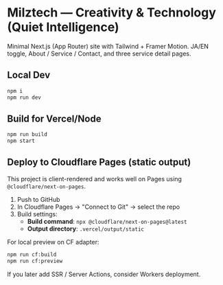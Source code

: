 # Milztech — Creativity & Technology (Quiet Intelligence)

Minimal Next.js (App Router) site with Tailwind + Framer Motion.
JA/EN toggle, About / Service / Contact, and three service detail pages.

## Local Dev
```bash
npm i
npm run dev
```

## Build for Vercel/Node
```bash
npm run build
npm start
```

## Deploy to Cloudflare Pages (static output)
This project is client-rendered and works well on Pages using `@cloudflare/next-on-pages`.

1. Push to GitHub
2. In Cloudflare Pages → "Connect to Git" → select the repo
3. Build settings:
   - **Build command**: `npx @cloudflare/next-on-pages@latest`
   - **Output directory**: `.vercel/output/static`

For local preview on CF adapter:
```bash
npm run cf:build
npm run cf:preview
```

If you later add SSR / Server Actions, consider Workers deployment.
